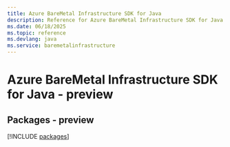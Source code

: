 ```yaml
---
title: Azure BareMetal Infrastructure SDK for Java
description: Reference for Azure BareMetal Infrastructure SDK for Java
ms.date: 06/18/2025
ms.topic: reference
ms.devlang: java
ms.service: baremetalinfrastructure
---
```

# Azure BareMetal Infrastructure SDK for Java - preview
## Packages - preview
[!INCLUDE [packages](baremetal-infrastructure-index.md)]